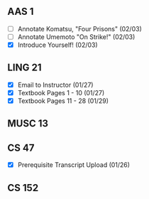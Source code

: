 ## AAS 1
* [ ] Annotate Komatsu, "Four Prisons" (02/03)
* [ ] Annotate Umemoto "On Strike!" (02/03)
* [x] Introduce Yourself! (02/03)
## LING 21
* [x] Email to Instructor (01/27)
* [x] Textbook Pages 1 - 10 (01/27)
* [x] Textbook Pages 11 - 28 (01/29)
## MUSC 13
## CS 47
* [x] Prerequisite Transcript Upload (01/26)
## CS 152